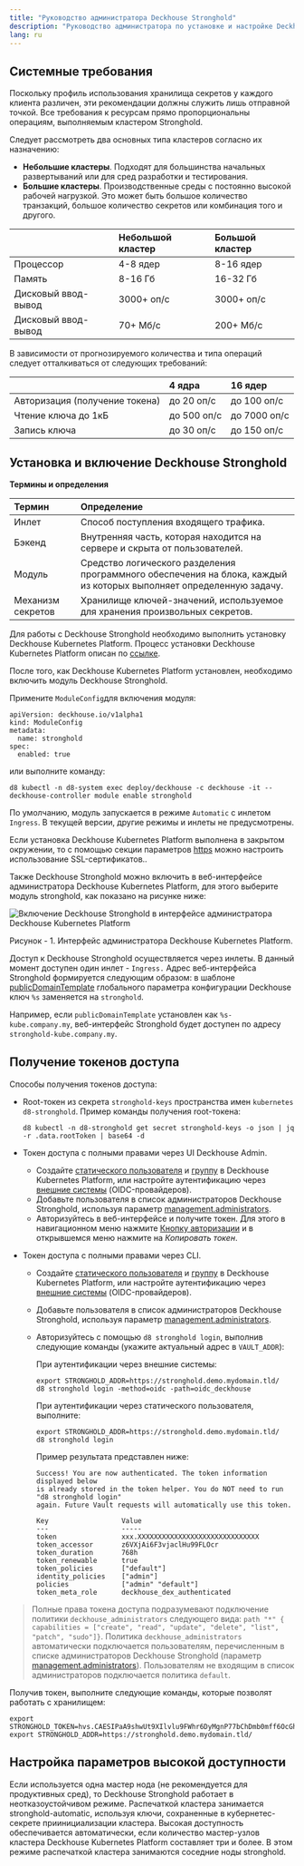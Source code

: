 ```yaml
---
title: "Руководство администратора Deckhouse Stronghold"
description: "Руководство администратора по установке и настройке Deckhouse Stronghold."
lang: ru
---
```


## Системные требования

Поскольку профиль использования хранилища секретов у каждого клиента различен, эти рекомендации должны служить лишь отправной точкой. Все требования к ресурсам прямо пропорциональны операциям, выполняемым кластером Stronghold.

Следует рассмотреть два основных типа кластеров согласно их назначению:
* **Небольшие кластеры**. Подходят для большинства начальных развертываний или для сред разработки и тестирования.
* **Большие кластеры**. Производственные среды с постоянно высокой рабочей нагрузкой. Это может быть большое количество транзакций, большое количество секретов или комбинация того и другого.

|  | Небольшой кластер | Большой кластер |
| :--- | :--- | :--- |
| Процессор | 4-8 ядер | 8-16 ядер |
| Память | 8-16 Гб | 16-32 Гб |
| Дисковый ввод-вывод | 3000+ оп/с | 3000+ оп/с |
| Дисковый ввод-вывод | 70+ Мб/с | 200+ Мб/с |

В зависимости от прогнозируемого количества и типа операций следует отталкиваться от следующих требований:

|  | 4 ядра | 16 ядер |
| :--- | :---  | :--- |
| Авторизация (получение токена) | до 20 оп/с | до 100 оп/с |
| Чтение ключа до 1кБ | до 500 оп/с | до 7000 оп/с |
| Запись ключа | до 30 оп/с | до 150 оп/с |

## Установка и включение Deckhouse Stronghold

**Термины и определения**

| Термин | Определение |
| :--- | :--- |
| Инлет | Способ поступления входящего трафика. |
| Бэкенд | Внутренняя часть, которая находится на сервере и скрыта от пользователей. |
| Модуль | Средство логического разделения программного обеспечения на блока, каждый из которых выполняет определенную задачу. |
| Механизм секретов | Хранилище ключей-значений, используемое для хранения произвольных секретов. |

Для работы с Deckhouse Stronghold необходимо выполнить установку Deckhouse Kubernetes Platform. Процесс установки Deckhouse Kubernetes Platform описан по [ссылке](https://deckhouse.ru/gs/).

После того, как Deckhouse Kubernetes Platform установлен, необходимо включить модуль Deckhouse Stronghold.

Примените `ModuleConfig`для включения модуля:

```shell
apiVersion: deckhouse.io/v1alpha1
kind: ModuleConfig
metadata:
  name: stronghold
spec:
  enabled: true
```

или выполните команду:

```shell
d8 kubectl -n d8-system exec deploy/deckhouse -c deckhouse -it -- deckhouse-controller module enable stronghold
```

По умолчанию, модуль запускается в режиме `Automatic` с инлетом `Ingress`. В текущей версии, другие режимы и инлеты не предусмотрены.

Если установка Deckhouse Kubernetes Platform выполнена в закрытом окружении, то с помощью секции параметров [https](configuration.html#parameters-https) можно настроить использование SSL-сертификатов..

Также Deckhouse Stronghold можно включить в веб-интерфейсе администратора Deckhouse Kubernetes Platform, для этого выберите модуль stronghold, как показано на рисунке ниже:

![Включение Deckhouse Stronghold в интерфейсе администратора Deckhouse Kubernetes Platform](images/image2.ru.png "Включение Deckhouse Stronghold в интерфейсе администратора Deckhouse Kubernetes Platform")

Рисунок - 1. Интерфейс администратора Deckhouse Kubernetes Platform.

Доступ к Deckhouse Stronghold осуществляется через инлеты. В данный момент доступен один инлет - `Ingress.` Адрес веб-интерфейса Stronghold формируется следующим образом: в шаблоне [publicDomainTemplate](https://deckhouse.ru/documentation/v1/deckhouse-configure-global.html#parameters-modules-publicdomaintemplate) глобального параметра конфигурации Deckhouse ключ `%s` заменяется на `stronghold`.

Например, если `publicDomainTemplate` установлен как `%s-kube.company.my`, веб-интерфейс Stronghold будет доступен по адресу `stronghold-kube.company.my`.

## Получение токенов доступа

Способы получения токенов доступа:

- Root-токен из секрета `stronghold-keys` пространства имен `kubernetes d8-stronghold`. Пример команды получения root-токена:

  ```shell
  d8 kubectl -n d8-stronghold get secret stronghold-keys -o json | jq -r .data.rootToken | base64 -d
  ```

- Токен доступа с полными правами через UI Deckhouse Admin.

  - Создайте [статического пользователя](https://deckhouse.ru/documentation/v1/modules/150-user-authn/cr.html#user) и [группу](https://deckhouse.ru/documentation/v1/modules/150-user-authn/cr.html#group) в Deckhouse Kubernetes Platform, или настройте аутентификацию через [внешние системы](https://deckhouse.ru/documentation/v1/modules/150-user-authn/) (OIDC-провайдеров).
  - Добавьте пользователя в список администраторов Deckhouse Stronghold, используя параметр [management.administrators](configuration.html#parameters-management-administrators).
  - Авторизуйтесь в веб-интерфейсе и получите токен. Для этого в навигационном меню нажмите [Кнопку авторизации](images/image1.ru.png) и в открывшемся меню нажмите на *Копировать токен*.

- Токен доступа с полными правами через CLI.
  - Создайте [статического пользователя](https://deckhouse.ru/documentation/v1/modules/150-user-authn/cr.html#user) и [группу](https://deckhouse.ru/documentation/v1/modules/150-user-authn/cr.html#group) в Deckhouse Kubernetes Platform, или настройте аутентификацию через [внешние системы](https://deckhouse.ru/documentation/v1/modules/150-user-authn/) (OIDC-провайдеров).
  - Добавьте пользователя в список администраторов Deckhouse Stronghold, используя параметр [management.administrators](configuration.html#parameters-management-administrators).
  - Авторизуйтесь с помощью `d8 stronghold login`, выполнив следующие команды (укажите актуальный адрес в `VAULT_ADDR`):

    При аутентификации через внешние системы:

    ```shell
    export STRONGHOLD_ADDR=https://stronghold.demo.mydomain.tld/
    d8 stronghold login -method=oidc -path=oidc_deckhouse
    ```

    При аутентификации через статического пользователя, выполните:

    ```shell
    export STRONGHOLD_ADDR=https://stronghold.demo.mydomain.tld/
    d8 stronghold login
    ```

    Пример результата представлен ниже:

    ```console
    Success! You are now authenticated. The token information displayed below
    is already stored in the token helper. You do NOT need to run "d8 stronghold login"
    again. Future Vault requests will automatically use this token.

    Key                  Value
    ---                  -----
    token                xxx.XXXXXXXXXXXXXXXXXXXXXXXXXXXXXX
    token_accessor       z6VXjAi6F3vjaclHu99FLOcr
    token_duration       768h
    token_renewable      true
    token_policies       ["default"]
    identity_policies    ["admin"]
    policies             ["admin" "default"]
    token_meta_role      deckhouse_dex_authenticated
    ```

> Полные права токена доступа подразумевают подключение политики `deckhouse_administrators` следующего вида: `path "*" { capabilities = ["create", "read", "update", "delete", "list", "patch", "sudo"]}`. Политика `deckhouse_administrators` автоматически подключается пользователям, перечисленным в списке администраторов Deckhouse Stronghold (параметр [management.administrators](configuration.html#parameters-management-administrators)). Пользователям не входящим в список администраторов подключается политика `default`.

Получив токен, выполните следующие команды, которые позволят работать с хранилищем:

```shell
export STRONGHOLD_TOKEN=hvs.CAESIPaA9shwUt9XIlvlu9FWhr6DyMgnP77bChDmb0mff6OcGh4KHGh2cy5maMz0UWgwdkZlMXlteENlUlhqNUlVeHg`
export STRONGHOLD_ADDR=https://stronghold.demo.mydomain.tld/
```

## Настройка параметров высокой доступности

Если используется одна мастер нода (не рекомендуется для продуктивных сред), то Deckhouse Stronghold работает в неотказоустойчивом режиме.
Распечаткой кластера занимается stronghold-automatic, используя ключи, сохраненные в кубернетес-секрете приинициализации кластера.
Высокая доступность обеспечивается автоматически, если количество мастер-узлов кластера Deckhouse Kubernetes Platform составляет три и более.
В этом режиме распечаткой кластера занимаются соседние ноды stronghold.
